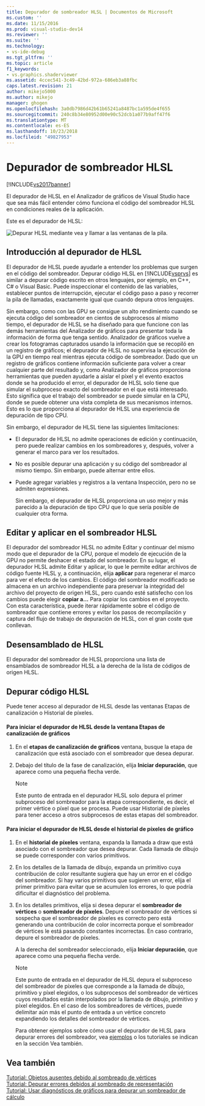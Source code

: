 ```yaml
---
title: Depurador de sombreador HLSL | Documentos de Microsoft
ms.custom: ''
ms.date: 11/15/2016
ms.prod: visual-studio-dev14
ms.reviewer: ''
ms.suite: ''
ms.technology:
- vs-ide-debug
ms.tgt_pltfrm: ''
ms.topic: article
f1_keywords:
- vs.graphics.shaderviewer
ms.assetid: 4ccec541-3c49-42bd-972a-686eb3a88fbc
caps.latest.revision: 21
author: mikejo5000
ms.author: mikejo
manager: ghogen
ms.openlocfilehash: 3a0db7986d42b61b65241a8487bc1a595de4f655
ms.sourcegitcommit: 240c8b34e80952d00e90c52dcb1a077b9aff47f6
ms.translationtype: MT
ms.contentlocale: es-ES
ms.lasthandoff: 10/23/2018
ms.locfileid: "49827953"
---
```

# <a name="hlsl-shader-debugger"></a>Depurador de sombreador HLSL
[!INCLUDE[vs2017banner](../includes/vs2017banner.md)]

El depurador de HLSL en el Analizador de gráficos de Visual Studio hace que sea más fácil entender cómo funciona el código del sombreador HLSL en condiciones reales de la aplicación.  
  
 Este es el depurador de HLSL:  
  
 ![Depurar HLSL mediante vea y llamar a las ventanas de la pila. ](../debugger/media/gfx-diag-demo-hlsl-debugger-orientation.png "gfx_diag_demo_hlsl_debugger_orientation")  
  
## <a name="understanding-the-hlsl-debugger"></a>Introducción al depurador de HLSL  
 El depurador de HLSL puede ayudarle a entender los problemas que surgen en el código del sombreador. Depurar código HLSL en [!INCLUDE[vsprvs](../includes/vsprvs-md.md)] es similar a depurar código escrito en otros lenguajes, por ejemplo, en C++, C# o Visual Basic. Puede inspeccionar el contenido de las variables, establecer puntos de interrupción, ejecutar el código paso a paso y recorrer la pila de llamadas, exactamente igual que cuando depura otros lenguajes.  
  
 Sin embargo, como con las GPU se consigue un alto rendimiento cuando se ejecuta código del sombreador en cientos de subprocesos al mismo tiempo, el depurador de HLSL se ha diseñado para que funcione con las demás herramientas del Analizador de gráficos para presentar toda la información de forma que tenga sentido. Analizador de gráficos vuelve a crear los fotogramas capturados usando la información que se recopiló en un registro de gráficos; el depurador de HLSL no supervisa la ejecución de la GPU en tiempo real mientras ejecuta código de sombreador. Dado que un registro de gráficos contiene información suficiente para volver a crear cualquier parte del resultado y, como Analizador de gráficos proporciona herramientas que pueden ayudarle a aislar el píxel y el evento exactos donde se ha producido el error, el depurador de HLSL solo tiene que simular el subproceso exacto del sombreador en el que está interesado. Esto significa que el trabajo del sombreador se puede simular en la CPU, donde se puede obtener una vista completa de sus mecanismos internos. Esto es lo que proporciona al depurador de HLSL una experiencia de depuración de tipo CPU.  
  
 Sin embargo, el depurador de HLSL tiene las siguientes limitaciones:  
  
- El depurador de HLSL no admite operaciones de edición y continuación, pero puede realizar cambios en los sombreadores y, después, volver a generar el marco para ver los resultados.  
  
- No es posible depurar una aplicación y su código del sombreador al mismo tiempo. Sin embargo, puede alternar entre ellos.  
  
- Puede agregar variables y registros a la ventana Inspección, pero no se admiten expresiones.  
  
  Sin embargo, el depurador de HLSL proporciona un uso mejor y más parecido a la depuración de tipo CPU que lo que sería posible de cualquier otra forma.  
  
## <a name="hlsl-shader-edit--apply"></a>Editar y aplicar en el sombreador HLSL  
 El depurador del sombreador HLSL no admite Editar y continuar del mismo modo que el depurador de la CPU, porque el modelo de ejecución de la GPU no permite deshacer el estado del sombreador. En su lugar, el depurador HLSL admite Editar y aplicar, lo que le permite editar archivos de código fuente HLSL y, a continuación, elija **aplicar** para regenerar el marco para ver el efecto de los cambios. El código del sombreador modificado se almacena en un archivo independiente para preservar la integridad del archivo del proyecto de origen HLSL, pero cuando esté satisfecho con los cambios puede elegir **copiar a...** Para copiar los cambios en el proyecto. Con esta característica, puede iterar rápidamente sobre el código de sombreador que contiene errores y evitar los pasos de recompilación y captura del flujo de trabajo de depuración de HLSL, con el gran coste que conllevan.  
  
## <a name="hlsl-disassembly"></a>Desensamblado de HLSL  
 El depurador del sombreador de HLSL proporciona una lista de ensamblados de sombreador HLSL a la derecha de la lista de códigos de origen HLSL.  
  
## <a name="debugging-hlsl-code"></a>Depurar código HLSL  
 Puede tener acceso al depurador de HLSL desde las ventanas Etapas de canalización o Historial de píxeles.  
  
#### <a name="to-start-the-hlsl-debugger-from-the-graphics-pipeline-stages-window"></a>Para iniciar el depurador de HLSL desde la ventana Etapas de canalización de gráficos  
  
1.  En el **etapas de canalización de gráficos** ventana, busque la etapa de canalización que está asociado con el sombreador que desea depurar.  
  
2.  Debajo del título de la fase de canalización, elija **Iniciar depuración**, que aparece como una pequeña flecha verde.  
  
    > [!NOTE]
    >  Este punto de entrada en el depurador HLSL solo depura el primer subproceso del sombreador para la etapa correspondiente, es decir, el primer vértice o píxel que se procesa. Puede usar Historial de píxeles para tener acceso a otros subprocesos de estas etapas del sombreador.  
  
#### <a name="to-start-the-hlsl-debugger-from-the-graphics-pixel-history"></a>Para iniciar el depurador de HLSL desde el historial de píxeles de gráfico  
  
1. En el **historial de píxeles** ventana, expanda la llamada a draw que está asociado con el sombreador que desea depurar. Cada llamada de dibujo se puede corresponder con varios primitivos.  
  
2. En los detalles de la llamada de dibujo, expanda un primitivo cuya contribución de color resultante sugiera que hay un error en el código del sombreador. Si hay varios primitivos que sugieren un error, elija el primer primitivo para evitar que se acumulen los errores, lo que podría dificultar el diagnóstico del problema.  
  
3. En los detalles primitivos, elija si desea depurar el **sombreador de vértices** o **sombreador de píxeles**. Depure el sombreador de vértices si sospecha que el sombreador de píxeles es correcto pero está generando una contribución de color incorrecta porque el sombreador de vértices le está pasando constantes incorrectas. En caso contrario, depure el sombreador de píxeles.  
  
    A la derecha del sombreador seleccionado, elija **Iniciar depuración**, que aparece como una pequeña flecha verde.  
  
   > [!NOTE]
   >  Este punto de entrada en el depurador de HLSL depura el subproceso del sombreador de píxeles que corresponde a la llamada de dibujo, primitivo y píxel elegidos, o los subprocesos del sombreador de vértices cuyos resultados están interpolados por la llamada de dibujo, primitivo y píxel elegidos. En el caso de los sombreadores de vértices, puede delimitar aún más el punto de entrada a un vértice concreto expandiendo los detalles del sombreador de vértices.  
  
   Para obtener ejemplos sobre cómo usar el depurador de HLSL para depurar errores del sombreador, vea [ejemplos](../debugger/graphics-diagnostics-examples.md) o los tutoriales se indican en la sección Vea también.  
  
## <a name="see-also"></a>Vea también  
 [Tutorial: Objetos ausentes debido al sombreado de vértices](../debugger/walkthrough-missing-objects-due-to-vertex-shading.md)   
 [Tutorial: Depurar errores debidos al sombreado de representación](../debugger/walkthrough-debugging-rendering-errors-due-to-shading.md)   
 [Tutorial: Usar diagnósticos de gráficos para depurar un sombreador de cálculo](../debugger/walkthrough-using-graphics-diagnostics-to-debug-a-compute-shader.md)



